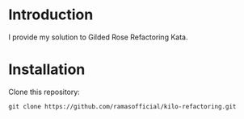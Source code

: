 # Introduction
I provide my solution to Gilded Rose Refactoring Kata.

# Installation
Clone this repository:
```
git clone https://github.com/ramasofficial/kilo-refactoring.git
```
